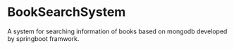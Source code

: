 # BookSearchSystem
A system for searching information of books based on mongodb developed by springboot framwork. 
